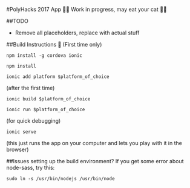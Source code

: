 #PolyHacks 2017 App
:construction::rotating_light: Work in progress, may eat your cat :rotating_light::construction:

##TODO
- Remove all placeholders, replace with actual stuff

##Build Instructions :wrench:
(First time only)

`npm install -g cordova ionic`

`npm install`

`ionic add platform $platform_of_choice`

(after the first time)

`ionic build $platform_of_choice`

`ionic run $platform_of_choice`

(for quick debugging)

`ionic serve`

(this just runs the app on your computer and lets you play with it in the browser)

##Issues setting up the build environment?
If you get some error about node-sass, try this:

`sudo ln -s /usr/bin/nodejs /usr/bin/node`